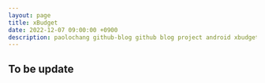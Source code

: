 ```yaml
---
layout: page
title: xBudget
date: 2022-12-07 09:00:00 +0900
description: paolochang github-blog github blog project android xbudget
---
```


## To be update
